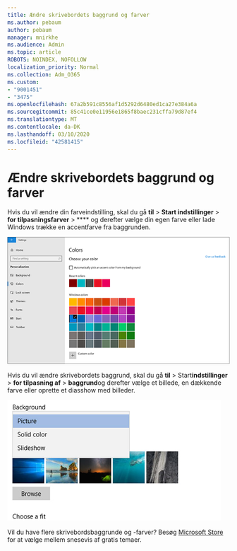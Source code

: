 ```yaml
---
title: Ændre skrivebordets baggrund og farver
ms.author: pebaum
author: pebaum
manager: mnirkhe
ms.audience: Admin
ms.topic: article
ROBOTS: NOINDEX, NOFOLLOW
localization_priority: Normal
ms.collection: Adm_O365
ms.custom:
- "9001451"
- "3475"
ms.openlocfilehash: 67a2b591c8556af1d5292d6480ed1ca27e384a6a
ms.sourcegitcommit: 85c41ce0e11956e1865f8baec231cffa79d87ef4
ms.translationtype: MT
ms.contentlocale: da-DK
ms.lasthandoff: 03/10/2020
ms.locfileid: "42581415"
---
```

# <a name="change-your-desktop-background-and-colors"></a>Ændre skrivebordets baggrund og farver

Hvis du vil ændre din farveindstilling, skal du gå **til** > **Start indstillinger** > **for tilpasningsfarver** > **** og derefter vælge din egen farve eller lade Windows trække en accentfarve fra baggrunden.

![Tilpas dine farver i Windows.](media/windows-personalization-colors.png)

Hvis du vil ændre skrivebordets baggrund, skal du gå **til** > Start**indstillinger** > **for tilpasning af** > **baggrund**og derefter vælge et billede, en dækkende farve eller oprette et diasshow med billeder. 

![Skift baggrund på skrivebordet.](media/windows-desktop-background.png)

Vil du have flere skrivebordsbaggrunde og -farver? Besøg [Microsoft Store](https://www.microsoft.com/store/collections/windowsthemes) for at vælge mellem snesevis af gratis temaer.
